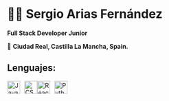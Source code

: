 # 🧑🏻 Sergio Arias Fernández
**Full Stack Developer Junior**

🚩 **Ciudad Real, Castilla La Mancha, Spain.**

## Lenguajes:
<div style="display: flex; align-items: center;">
    <img src="https://upload.wikimedia.org/wikipedia/commons/thumb/6/6a/JavaScript-logo.png/900px-JavaScript-logo.png" alt="JavaScript" width="30" height="30" style="margin-right: 10px;" />
    <img src="https://upload.wikimedia.org/wikipedia/commons/6/62/CSS3_logo.svg" alt="CSS" width="30" height="30" />
    <img src="https://upload.wikimedia.org/wikipedia/commons/a/a7/React-icon.svg" alt="React" width="30" height="30" style="margin-right: 10px;" />
    <img src="https://upload.wikimedia.org/wikipedia/commons/c/c3/Python-logo-notext.svg" alt="Python" width="30" height="30" style="margin-right: 10px;" />
</div>



